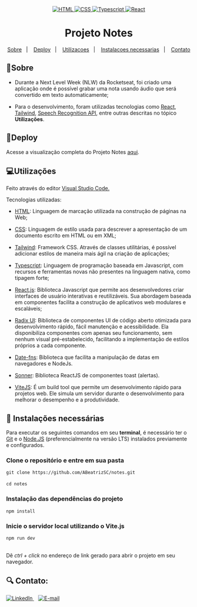 <div align="center"> 
    <a href="https://developer.mozilla.org/pt-BR/docs/Web/HTML">
    <img src="https://img.shields.io/badge/HTML-E34F26.svg?logo=html5&logoColor=white" alt="HTML">
    </a>
    <a href="https://developer.mozilla.org/pt-BR/docs/Web/CSS">
    <img src="https://img.shields.io/badge/CSS-1572B6.svg?logo=css3&logoColor=white" alt="CSS">
    </a>
    <a href="https://www.typescriptlang.org/">
    <img src="https://img.shields.io/badge/Typescript-3178C6.svg?logo=typescript&logoColor=white" alt="Typescript">
    <a href="https://developer.mozilla.org/en-US/docs/Learn/Tools_and_testing/Client-side_JavaScript_frameworks/React_getting_started">
    <img src="https://img.shields.io/badge/React-313335.svg?logo=react&logoColor=67DEFF" alt="React">
    </a>
    </a>
</div>

<div align="center"> 
  <h1>Projeto Notes</h1>
    
  [Sobre](#sobre)&nbsp;&nbsp;&nbsp;|&nbsp;&nbsp;&nbsp; [Deploy](#deploy)&nbsp;&nbsp;&nbsp;|&nbsp;&nbsp;&nbsp; [Utilizacoes](#utilizacoes)&nbsp;&nbsp;&nbsp;|&nbsp;&nbsp;&nbsp; [Instalacoes necessarias](#instalacoes)&nbsp;&nbsp;&nbsp;|&nbsp;&nbsp;&nbsp; [Contato](#contato)
</div>

<h2 name="sobre">📝Sobre</h2>
<ul style="display: flex; flex-direction: column; gap: 15px">
  <li>Durante a Next Level Week (NLW) da Rocketseat, foi criado uma aplicação onde é possível grabar uma nota usando áudio que será convertido em texto automaticamente;</li>
  <li>Para o desenvolvimento, foram utilizadas tecnologias como <a href="https://developer.mozilla.org/en-US/docs/Web/API/SpeechRecognition" target="_blank">React</a>,  <a href="https://tailwindcss.com/" target="_blank">Tailwind</a>, <a href="https://developer.mozilla.org/en-US/docs/Web/API/SpeechRecognition" target="_blank">Speech Recognition API</a>, entre outras descritas no tópico <strong>Utilizações</strong>.</li>
</ul>

<h2 name="deploy">🔗Deploy</h2>
<p>Acesse a visualização completa do Projeto Notes <a href="#" target="_blank"> aqui</a>.</p>

<h2 name="utilizacoes">💻Utilizações</h2></p>
<p>Feito através do editor <a href="https://code.visualstudio.com/docs">Visual Studio Code.</a>
<p>Tecnologias utilizadas:</p>
<ul style="display: flex; flex-direction: column; gap: 15px">
  <li>
    <a href="https://developer.mozilla.org/en-US/docs/Glossary/HTML5" target="_blank">HTML</a>: Linguagem de marcação utilizada na construção de páginas na Web;
  </li>
  <li>
    <a href="https://developer.mozilla.org/en-US/docs/Web/css" target="_blank">CSS</a>: Linguagem de estilo usada para descrever a apresentação de um documento escrito em HTML ou em XML;
  </li>
  <li>
    <a href="https://tailwindcss.com/" target="_blank">Tailwind</a>: Framework CSS. Através de classes utilitárias, é possível adicionar estilos de maneira mais ágil na criação de aplicações;
  </li>
  <li>
    <a href="https://www.typescriptlang.org/" target="_blank">Typescript</a>: Linguagem de programação baseada em Javascript, com recursos e ferramentas novas não presentes na linguagem nativa, como tipagem forte; 
  </li>
  <li>
    <a href="https://developer.mozilla.org/en-US/docs/Learn/Tools_and_testing/Client-side_JavaScript_frameworks/React_getting_started" target="_blank">React.js</a>: Biblioteca Javascript que permite aos desenvolvedores criar interfaces de usuário interativas e reutilizáveis. Sua abordagem baseada em componentes facilita a construção de aplicativos web modulares e escaláveis;
  </li>
  <li>
    <a href="https://www.radix-ui.com/primitives/docs/overview/introduction" target="_blank">Radix UI</a>: Biblioteca de componentes UI de código aberto otimizada para desenvolvimento rápido, fácil manutenção e acessibilidade. Ela disponibiliza componentes com apenas seu funcionamento, sem nenhum visual pré-estabelecido, facilitando a implementação de estilos próprios a cada componente.
  </li>
  <li>
    <a href="https://date-fns.org/docs/Getting-Started" target="_blank">Date-fns</a>: Biblioteca que facilita a manipulação de datas em navegadores e NodeJs.
  </li>
  <li>
    <a href="https://sonner.emilkowal.ski/getting-started" target="_blank">Sonner</a>: Biblioteca ReactJS de componentes toast (alertas).
  </li>
  <li>
    <a href="https://vitejs.dev/guide/" target="_blank">ViteJS</a>: É um build tool que permite um desenvolvimento rápido para projetos web. Ele simula um servidor durante o desenvolvimento para melhorar o desempenho e a produtividade.
  </li>
</ul>

<h2 name="instalacoes">💾 Instalações necessárias</h2>
<p>Para executar os seguintes comandos em seu <strong>terminal</strong>, é necessário ter o <a href="https://git-scm.com/downloads/" target="_blank">Git</a> e o <a href="https://nodejs.org/en/download/package-manager" target="_blank">Node.JS</a> (preferencialmente na versão LTS) instalados previamente e configurados.</p>

<h3>Clone o repositório e entre em sua pasta</h3>
<code>git clone https://github.com/ABeatrizSC/notes.git</code> 
<br>
<br>
<code>cd notes</code>

<h3>Instalação das dependências do projeto</h3>
<code>npm install</code>

<h3>Inicie o servidor local utilizando o Vite.js</h3>
<code>npm run dev</code>
<br>
<br>
<p>Dê <i>ctrl + click </i> no endereço de link gerado para abrir o projeto em seu navegador.</p>

<h2 name="contato">🔍 Contato:</h2>
<a href="http://www.linkedin.com/in/anabeatrizsantuccicarmoni">
<img src="https://img.shields.io/badge/LinkedIn-0A78B5.svg?logo=linkedin&logoColor=white" alt="LinkedIn">
</a>
&nbsp;&nbsp;
<a href="mailto:anabeatrizscarmoni@gmail.com">
<img src="https://img.shields.io/badge/email-fff.svg?logo=gmail&logoColor=red" alt="E-mail">
</a>
